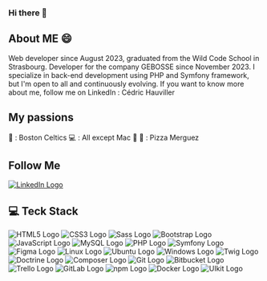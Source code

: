 ### Hi there 👋

## About ME 😄

Web developer since August 2023, graduated from the Wild Code School in Strasbourg. Developer for the company GEBOSSE since November 2023. I specialize in back-end development using PHP and Symfony framework, but I'm open to all and continuously evolving.
If you want to know more about me, follow me on LinkedIn : Cédric Hauviller

## My passions
🏀 : Boston Celtics
💻 : All except Mac 🥶
🍕 : Pizza Merguez

## Follow Me
[![LinkedIn Logo](https://img.shields.io/badge/LinkedIn-%230077B5.svg?logo=linkedin&logoColor=white)](https://www.linkedin.com/in/cedrichauviller)


## 💻 Teck Stack
![HTML5 Logo](https://img.shields.io/badge/HTML5-E34F26?style=for-the-badge&logo=html5&logoColor=white) ![CSS3 Logo](https://img.shields.io/badge/css3-%231572B6.svg?style=for-the-badge&logo=css3&logoColor=white) ![Sass Logo](https://img.shields.io/badge/Sass-CC6699?style=for-the-badge&logo=sass&logoColor=white) ![Bootstrap Logo](https://img.shields.io/badge/Bootstrap-563D7C?style=for-the-badge&logo=bootstrap&logoColor=white) ![JavaScript Logo](https://img.shields.io/badge/javascript-%23323330.svg?style=for-the-badge&logo=javascript&logoColor=%23FDFF1E) ![MySQL Logo](https://img.shields.io/badge/mysql-%2300f.svg?style=for-the-badge&logo=mysql&logoColor=white) ![PHP Logo](https://img.shields.io/badge/PHP-777BB4?style=for-the-badge&logo=php&logoColor=white) ![Symfony Logo](https://img.shields.io/badge/Symfony-000000?style=for-the-badge&logo=symfony&logoColor=white) ![Figma Logo](https://img.shields.io/badge/figma-%23F24E1E.svg?style=for-the-badge&logo=figma&logoColor=white) ![Linux Logo](https://img.shields.io/badge/Linux-FCC624?style=for-the-badge&logo=linux&logoColor=black) ![Ubuntu Logo](https://img.shields.io/badge/Ubuntu-E95420?style=for-the-badge&logo=ubuntu&logoColor=white) ![Windows Logo](https://img.shields.io/badge/Windows-0078D6?style=for-the-badge&logo=windows&logoColor=white) ![Twig Logo](https://img.shields.io/badge/Twig-8FB51C?style=for-the-badge&logo=twig&logoColor=white) ![Doctrine Logo](https://img.shields.io/badge/Doctrine-326CE5?style=for-the-badge&logo=doctrine&logoColor=white) ![Composer Logo](https://img.shields.io/badge/Composer-885630?style=for-the-badge&logo=composer&logoColor=white) ![Git Logo](https://img.shields.io/badge/Git-F05032?style=for-the-badge&logo=git&logoColor=white) ![Bitbucket Logo](https://img.shields.io/badge/Bitbucket-0052CC?style=for-the-badge&logo=bitbucket&logoColor=white) ![Trello Logo](https://img.shields.io/badge/Trello-0052CC?style=for-the-badge&logo=trello&logoColor=white) ![GitLab Logo](https://img.shields.io/badge/GitLab-FCA121?style=for-the-badge&logo=gitlab&logoColor=white) ![npm Logo](https://img.shields.io/badge/npm-CB3837?style=for-the-badge&logo=npm&logoColor=white) ![Docker Logo](https://img.shields.io/badge/Docker-2496ED?style=for-the-badge&logo=docker&logoColor=white) ![UIkit Logo](https://img.shields.io/badge/UIkit-2396F3?style=for-the-badge&logo=uikit&logoColor=white)

<!--
**HauvillerCedric/HauvillerCedric** is a ✨ _special_ ✨ repository because its `README.md` (this file) appears on your GitHub profile.

Here are some ideas to get you started:

- 🔭 I’m currently working on ...
- 🌱 I’m currently learning ...
- 👯 I’m looking to collaborate on ...
- 🤔 I’m looking for help with ...
- 💬 Ask me about ...
- 📫 How to reach me: ...
- 😄 Pronouns: ...
- ⚡ Fun fact: ...
-->

